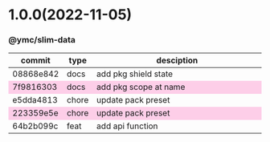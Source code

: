 <a name="1.0.0"></a>
# 1.0.0(2022-11-05)
### @ymc/slim-data
<table><thead><tr><th>commit</th><th>type</th><th style="width:80%">desciption</th></tr></thead><tbody><tr><td><a title="docs(core): add pkg shield state&#10;&#10;update lin,tes state in readme.md&#10;update banner in dist&#10;&#10;generated by ymc@robot" hrel="https://github.com/ymc-github/js-idea/commit/508868e842fcaff6942df037a4997f4d28b733a9"> 08868e842 </a></td>
<td>docs</td>
<td>add pkg shield state</td></tr>
<tr style="background-color:#fdcee8;" ><td><a title="docs(core): add pkg scope at name&#10;&#10;export setClassConstructor and alias&#10;export setClassMethod and alias&#10;export mixClass and alias&#10;export setClassMethodAlias&#10;&#10;generated by ymc@robot" hrel="https://github.com/ymc-github/js-idea/commit/17f9816303affed7df6cf9d56cf31f4ee2c7cbd5"> 7f9816303 </a></td>
<td>docs</td>
<td>add pkg scope at name</td></tr>
<tr><td><a title="chore(core): update pack preset&#10;&#10;export handle as default&#10;&#10;generated by ymc@robot" hrel="https://github.com/ymc-github/js-idea/commit/5e5dda481393ec3f64783917b1673414c0c3347d"> e5dda4813 </a></td>
<td>chore</td>
<td>update pack preset</td></tr>
<tr style="background-color:#fdcee8;" ><td><a title="chore(core): update pack preset&#10;&#10;export defOption and installEntrys&#10;&#10;generated by ymc@robot" hrel="https://github.com/ymc-github/js-idea/commit/c223359e5ee67d29d8fb6097839c7606e971466f"> 223359e5e </a></td>
<td>chore</td>
<td>update pack preset</td></tr>
<tr><td><a title="feat(core): add api function&#10;&#10;" hrel="https://github.com/ymc-github/js-idea/commit/a64b2b099c1fc25fc618f5827090da1d689943ae"> 64b2b099c </a></td>
<td>feat</td>
<td>add api function</td></tr></tbody></table>
